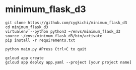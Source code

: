 # minimum_flask_d3

    git clone https://github.com/cygkichi/minimum_flask_d3
    cd minimum_flask_d3
    virtualenv --python python3 ~/envs/minimum_flask_d3
    source ~/envs/minimum_flask_d3/bin/activate
    pip install -r requirements.txt

    python main.py #Press Ctrl+C to quit

    gcloud app create
    gcloud app deploy app.yaml --project [your project name]
